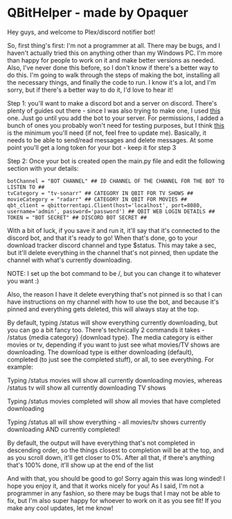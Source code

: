 # QBitHelper - made by Opaquer

Hey guys, and welcome to Plex/discord notifier bot!

So, first thing's first: I'm not a programmer at all. There may be bugs, and I haven't actually tried this on anything other than my Windows PC. I'm more than happy for people to work on it and make better versions as needed. Also, I've never done this before, so I don't know if there's a better way to do this. I'm going to walk through the steps of making the bot, installing all the necessary things, and finally the code to run. I know it's a lot, and I'm sorry, but if there's a better way to do it, I'd love to hear it!

Step 1: you'll want to make a discord bot and a server on discord. There's plenty of guides out there - since I was also trying to make one, I used [this](https://www.freecodecamp.org/news/create-a-discord-bot-with-python/) one. Just go until you add the bot to your server. For permissions, I added a bunch of ones you probably won't need for testing purposes, but I think [this](https://i.imgur.com/xUfYkWo.png) is the minimum you'll need (if not, feel free to update me). Basically, it needs to be able to send/read messages and delete messages. At some point you'll get a long token for your bot - keep it for step 3

Step 2: Once your bot is created open the main.py file and edit the following section with your details:

    botChannel = "BOT CHANNEL" ## ID CHANNEL OF THE CHANNEL FOR THE BOT TO LISTEN TO ##
    tvCategory = "tv-sonarr" ## CATEGORY IN QBIT FOR TV SHOWS ##
    movieCategory = "radarr" ## CATEGORY IN QBIT FOR MOVIES ##
    qbt_client = qbittorrentapi.Client(host='localhost', port=8080, username='admin', password='password') ## QBIT WEB LOGIN DETAILS ##
    TOKEN = "BOT SECRET" ## DISCORD BOT SECRET ##

With a bit of luck, if you save it and run it, it'll say that it's connected to the discord bot, and that it's ready to go! When that's done, go to your download tracker discord channel and type $status. This may take a sec, but it'll delete everything in the channel that's not pinned, then update the channel with what's currently downloading. 

NOTE: I set up the bot command to be /, but you can change it to whatever you want :)

Also, the reason I have it delete everything that's not pinned is so that I can have instructions on my channel with how to use the bot, and because it's pinned and everything gets deleted, this will always stay at the top. 

By default, typing /status will show everything currently downloading, but you can go a bit fancy too. There's technically 2 commands it takes - /status {media category} {download type}. The media category is either movies or tv, depending if you want to just see what movies/TV shows are downloading. The download type is either downloading (default), completed (to just see the completed stuff), or all, to see everything. For example:

Typing /status movies will show all currently downloading movies, whereas /status tv will show all currently downloading TV shows

Typing /status movies completed will show all movies that have completed downloading

Typing /status all will show everything - all movies/tv shows currently downloading AND currently completed!

By default, the output will have everything that's not completed in descending order, so the things closest to completion will be at the top, and as you scroll down, it'll get closer to 0%. After all that, if there's anything that's 100% done, it'll show up at the end of the list

And with that, you should be good to go! Sorry again this was long winded! I hope you enjoy it, and that it works nicely for you! As I said, I'm not a programmer in any fashion, so there may be bugs that I may not be able to fix, but I'm also super happy for whoever to work on it as you see fit! If you make any cool updates, let me know!
